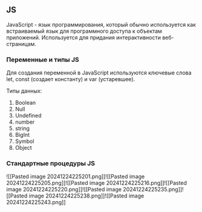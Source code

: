 ## JS
JavaScript - язык программирования, который обычно используется как встраиваемый язык для программного доступа к объектам приложений. Используется для придания интерактивности веб-страницам.

### Переменные и типы JS
Для создания переменной в JavaScript используются ключевые слова let, const (создает константу) и var (устаревшее).

Типы данных:
1. Boolean
2. Null 
3. Undefined
4. number
5. string
6. BigInt
7. Symbol
8. Object


### Стандартные процедуры JS
![[Pasted image 20241224225201.png]]![[Pasted image 20241224225205.png]]![[Pasted image 20241224225216.png]]![[Pasted image 20241224225220.png]]![[Pasted image 20241224225235.png]]![[Pasted image 20241224225238.png]]![[Pasted image 20241224225243.png]]

